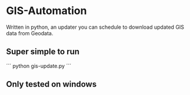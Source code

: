 # GIS-Automation
Written in python, an updater you can schedule to download updated GIS data from Geodata. 

## Super simple to run
´´´
python gis-update.py
´´´
## Only tested on windows
